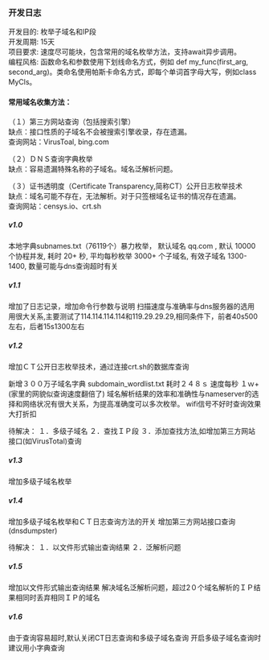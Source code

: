 ### 开发日志

开发目的: 枚举子域名和IP段  
开发周期: 15天  
项目要求: 速度尽可能块，包含常用的域名枚举方法，支持await异步调用。  
编程风格: 函数命名和参数使用下划线命名方式，例如 def my_func(first_arg, second_arg)。类命名使用帕斯卡命名方式，即每个单词首字母大写，例如class MyCls。  

#### 常用域名收集方法：

（１）第三方网站查询（包括搜索引擎）  
缺点：接口性质的子域名不会被搜索引擎收录，存在遗漏。  
查询网站：VirusToal, bing.com  

（２）ＤＮＳ查询字典枚举  
缺点：容易遗漏特殊名称的子域名。域名泛解析问题。  

（３）证书透明度（Certificate Transparency,简称CT）公开日志枚举技术  
缺点：域名可能不存在，无法解析。对于只签根域名证书的情况存在遗漏。  
查询网站：censys.io、crt.sh  

##### v1.0
本地字典subnames.txt（76119个）暴力枚举， 默认域名 qq.com , 默认 10000 个协程并发, 耗时 20+ 秒, 平均每秒枚举 3000+ 个子域名, 有效子域名 1300-1400, 数量可能与dns查询超时有关

##### v1.1
增加了日志记录，增加命令行参数与说明 
扫描速度与准确率与dns服务器的选用用很大关系,主要测试了114.114.114.114和119.29.29.29,相同条件下，前者40s500左右，后者15s1300左右

##### v1.2
增加ＣＴ公开日志枚举技术，通过连接crt.sh的数据库查询

新增３００万子域名字典 subdomain_wordlist.txt
耗时２４８ｓ 速度每秒 １ｗ+　(家里的网貌似查询速度翻倍了)
域名解析结果的效率和准确性与nameserver的选择和网络状况有很大关系，为提高准确度可以多次枚举。
wifi信号不好时查询效果大打折扣

待解决：
１．多级子域名
２．查找ＩＰ段
３．添加查找方法,如增加第三方网站接口(如VirusTotal)查询

##### v1.3
增加多级子域名枚举

##### v1.4
增加多级子域名枚举和ＣＴ日志查询方法的开关
增加第三方网站接口查询(dnsdumpster)

待解决：
１．以文件形式输出查询结果
２．泛解析问题

##### v1.5
增加以文件形式输出查询结果
解决域名泛解析问题，超过2０个域名解析的ＩＰ结果相同时丢弃相同ＩＰ的域名

##### v1.6
由于查询容易超时,默认关闭CT日志查询和多级子域名查询
开启多级子域名查询时建议用小字典查询
